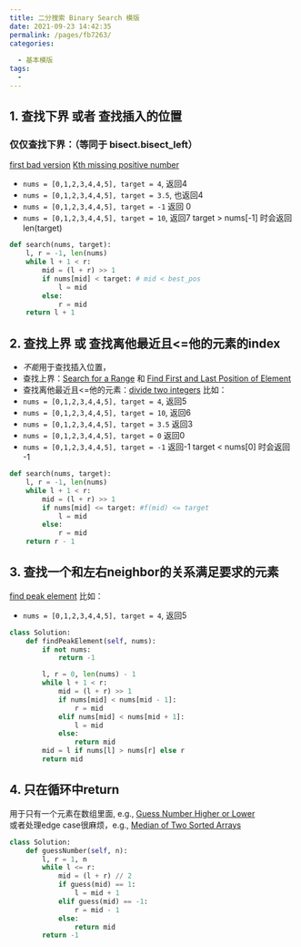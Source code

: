 ```yaml
---
title: 二分搜索 Binary Search 模版
date: 2021-09-23 14:42:35
permalink: /pages/fb7263/
categories:
  
  - 基本模版
tags:
  - 
---
```

## 1. 查找下界 或者 查找插入的位置
### 仅仅查找下界：（等同于 bisect.bisect_left）
[first bad version](https://emmableu.github.io/leetcode-note-site/pages/leetcode278/)
[Kth missing positive number](https://emmableu.github.io/leetcode-note-site/pages/leetcode1539)
- `nums = [0,1,2,3,4,4,5], target = 4`, 返回4
- `nums = [0,1,2,3,4,4,5], target = 3.5`, 也返回4
- `nums = [0,1,2,3,4,4,5], target = -1` 返回 0
- `nums = [0,1,2,3,4,4,5], target = 10`, 返回7
target > nums[-1] 时会返回 len(target)  
```python
def search(nums, target):
    l, r = -1, len(nums)
    while l + 1 < r:
        mid = (l + r) >> 1
        if nums[mid] < target: # mid < best_pos
            l = mid
        else:
            r = mid
    return l + 1
```

## 2. 查找上界 或 查找离他最近且<=他的元素的index
- *不能*用于查找插入位置，
- 查找上界：[Search for a Range](https://leetcode.com/problems/search-for-a-range/) 和 [Find First and Last Position of Element](https://emmableu.github.io/leetcode-note-site/pages/fd77d2)
- 查找离他最近且<=他的元素：[divide two integers](https://emmableu.github.io/leetcode-note-site/pages/489c53/)
比如： 
- `nums = [0,1,2,3,4,4,5], target = 4`, 返回5
- `nums = [0,1,2,3,4,4,5], target = 10`, 返回6
- `nums = [0,1,2,3,4,4,5], target = 3.5` 返回3
- `nums = [0,1,2,3,4,4,5], target = 0` 返回0
- `nums = [0,1,2,3,4,4,5], target = -1` 返回-1
target < nums[0] 时会返回 -1
```python
def search(nums, target):
    l, r = -1, len(nums)
    while l + 1 < r:
        mid = (l + r) >> 1
        if nums[mid] <= target: #f(mid) <= target
            l = mid
        else:
            r = mid
    return r - 1
```


## 3. 查找一个和左右neighbor的关系满足要求的元素
[find peak element](https://emmableu.github.io/leetcode-note-site/pages/99ea43/)
比如： 
- `nums = [0,1,2,3,4,4,5], target = 4`, 返回5
```python
class Solution:
    def findPeakElement(self, nums):
        if not nums:
            return -1

        l, r = 0, len(nums) - 1
        while l + 1 < r:
            mid = (l + r) >> 1
            if nums[mid] < nums[mid - 1]:
                r = mid
            elif nums[mid] < nums[mid + 1]:
                l = mid
            else:
                return mid
        mid = l if nums[l] > nums[r] else r
        return mid
```

## 4. 只在循环中return 
用于只有一个元素在数组里面, e.g., [Guess Number Higher or Lower](https://leetcode.com/problems/guess-number-higher-or-lower/)  
或者处理edge case很麻烦，e.g., [Median of Two Sorted Arrays](https://emmableu.github.io/leetcode-note-site/pages/ca1b6d/)
```python
class Solution:
    def guessNumber(self, n):
        l, r = 1, n
        while l <= r:
            mid = (l + r) // 2
            if guess(mid) == 1:
                l = mid + 1
            elif guess(mid) == -1:
                r = mid - 1
            else:
                return mid
        return -1
```